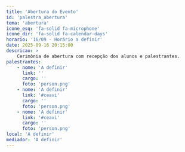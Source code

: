 ```yaml
---
title: 'Abertura do Evento'
id: 'palestra_abertura'
tema: 'abertura'
icone_esq: 'fa-solid fa-microphone'
icone_dir: 'fa-solid fa-calendar-days'
horario: '16/09 - Horário a definir'
date: 2025-09-16 20:15:00
descricao: >
    Cerimônia de abertura com recepção dos alunos e palestrantes.
palestrantes:
    - nome: 'A definir'
      link: ''
      cargo: ''
      foto: 'person.png'
    - nome: 'A definir'
      link: '#ceavi'
      cargo: ''
      foto: 'person.png'
    - nome: 'A definir'
      link: '#ceavi'
      cargo: ''
      foto: 'person.png'
local: 'A definir'
mediador: 'A definir'
---
```

